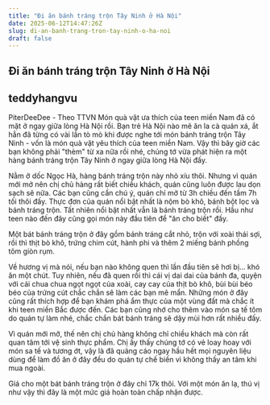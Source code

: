 ```yaml
---
title: "Đi ăn bánh tráng trộn Tây Ninh ở Hà Nội"
date: 2025-06-12T14:47:26Z
slug: di-an-banh-trang-tron-tay-ninh-o-ha-noi
draft: false
---
```


## Đi ăn bánh tráng trộn Tây Ninh ở Hà Nội

## teddyhangvu

PiterDeeDee - Theo TTVN
Món quà vặt ưa thích của teen miền Nam đã có mặt ở ngay giữa lòng Hà Nội rồi.
Bạn trẻ Hà Nội nào mê ăn la cà quán xá, ắt hẳn đã từng có vài lần tò mò khi được nghe tới món bánh tráng trộn Tây Ninh - vốn là món quà vặt yêu thích của teen miền Nam. Vậy thì bây giờ các bạn không phải "thèm" từ xa nữa rồi nhé, chúng tớ vừa phát hiện ra một hàng bánh tráng trộn Tây Ninh ở ngay giữa lòng Hà Nội đấy.

Nằm ở dốc Ngọc Hà, hàng bánh tráng trộn này nhỏ xíu thôi. Nhưng vì quán mới mở nên chị chủ hàng rất biết chiều khách, quán cũng luôn được lau dọn sạch sẽ nữa. Các bạn cũng cần chú ý, quán chỉ mở từ 3h chiều đến tầm 7h tối thôi đấy.
Thực đơn của quán nổi bật nhất là nộm bò khô, bánh bột lọc và bánh tráng trộn. Tất nhiên nổi bật nhất vẫn là bánh tráng trộn rồi. Hầu như teen nào đến đây cũng gọi món này đầu tiên để "ăn cho biết" đấy.

Một bát bánh tráng trộn ở đây gồm bánh tráng cắt nhỏ, trộn với xoài thái sợi, rồi thì thịt bò khô, trứng chim cút, hành phi và thêm 2 miếng bánh phồng tôm giòn rụm.



Về hương vị mà nói, nếu bạn nào không quen thì lần đầu tiên sẽ hơi bị... khó ăn một chút. Tuy nhiên, nếu đã quen rồi thì cái vị dai dai của bánh đa, quyện với cái chua chua ngọt ngọt của xoài, cay cay của thịt bò khô, bùi bùi béo béo của trứng cút chắc chắn sẽ làm các bạn mê mẩn. 
Những món ở đây cũng rất thích hợp để bạn khám phá ẩm thực của một vùng đất mà chắc ít khi teen miền Bắc được đến. 
Các bạn cũng nhớ cho thêm vào món sa tế tôm do quán tự làm nhé, chắc chắn bát bánh tráng sẽ dậy mùi hơn rất nhiều đấy.





Vì quán mới mở, thế nên chị chủ hàng không chỉ chiều khách mà còn rất quan tâm tới vệ sinh thực phẩm. Chị ấy thấy chúng tớ có vẻ loay hoay với món sa tế và tương ớt, vậy là đã quảng cáo ngay hầu hết mọi nguyên liệu dùng để làm đồ ăn ở đây đều do quán tự chế biến vì không thấy an tâm khi mua ngoài. 





Giá cho một bát bánh tráng trộn ở đây chỉ 17k thôi. Với một món ăn lạ, thú vị như vậy thì đây là một mức giá hoàn toàn chấp nhận được.
